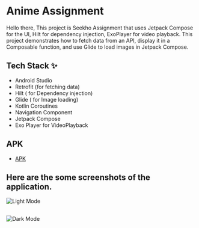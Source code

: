 # Anime Assignment
Hello there, This project is Seekho Assignment that uses Jetpack Compose for the UI, Hilt for dependency injection, ExoPlayer for video playback. This project demonstrates how to fetch data from an API, display it in a Composable function, and use Glide to load images in Jetpack Compose.


## Tech Stack ✨
- Android Studio
- Retrofit (for fetching data)
- Hilt ( for Dependency injection)
- Glide ( for Image loading)
- Kotlin Coroutines
- Navigation Component
- Jetpack Compose
- Exo Player for VideoPlayback


## APK 
- [APK](https://drive.google.com/file/d/10y3wLigeVdWtznHbXvHVbE8Aqv5ki-tW/view?usp=sharing)
  

## Here are the some screenshots of the application.
![Light Mode](https://github.com/user-attachments/assets/a1e4d7aa-4cb5-4a49-8232-74c1f58e3f6a)

##

![Dark Mode](https://github.com/user-attachments/assets/a73f146c-d91c-458c-8417-75b05f7cffa5)


##
